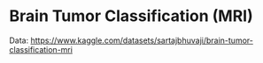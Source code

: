 # Brain Tumor Classification (MRI)
Data: https://www.kaggle.com/datasets/sartajbhuvaji/brain-tumor-classification-mri
